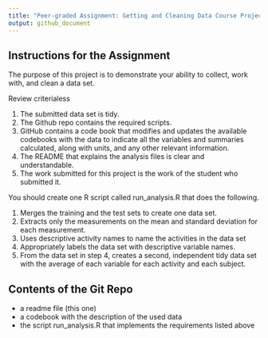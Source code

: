 ```yaml
---
title: "Peer-graded Assignment: Getting and Cleaning Data Course Project"
output: github_document
---
```



## Instructions for the Assignment

The purpose of this project is to demonstrate your ability to collect, work with, and clean a data set.

Review criterialess

1. The submitted data set is tidy.
2. The Github repo contains the required scripts.
3. GitHub contains a code book that modifies and updates the available codebooks with the data to indicate all the variables and summaries calculated, along with units, and any other relevant information.
4. The README that explains the analysis files is clear and understandable.
5. The work submitted for this project is the work of the student who submitted it.

You should create one R script called run_analysis.R that does the following.

1. Merges the training and the test sets to create one data set.
2. Extracts only the measurements on the mean and standard deviation for each measurement.
3. Uses descriptive activity names to name the activities in the data set
4. Appropriately labels the data set with descriptive variable names.
5. From the data set in step 4, creates a second, independent tidy data set with the average of each variable for each activity and each subject.

## Contents of the Git Repo

* a readme file (this one)
* a codebook with the description of the used data
* the script run_analysis.R that implements the requirements listed above

